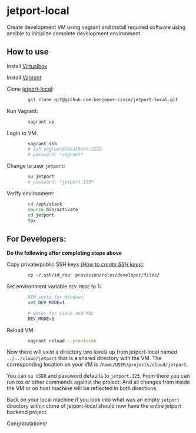 # jetport-local

Create development VM using vagrant and install required software using ansible to initialize complete development environment.


## How to use

Install [Virtualbox](https://www.virtualbox.org/wiki/Downloads)

Install [Vagrant](http://www.vagrantup.com/downloads.html)

Clone [jetport-local](https://github.com/kenjones-cisco/jetport-local):

```bash
        git clone git@github.com:kenjones-cisco/jetport-local.git
```

Run Vagrant:

```bash
        vagrant up
```

Login to VM:

```bash
        vagrant ssh
        # ssh vagrant@localhost:2222
        # password: *vagrant*
```


Change to user `jetport`:

```bash
        su jetport
        # password: *jetport.123*
```

Verify environment:

```bash
        cd /opt/stack
        source bin/activate
        cd jetport
        tox
```

## For Developers:

**Do the following after completing steps above**

Copy private/public SSH keys [*(How to create SSH keys)*](https://help.github.com/articles/generating-ssh-keys):

```bash
        cp ~/.ssh/id_rsa* provision/roles/developer/files/
```

Set environment variable `DEV_MODE` to 1:

```bat
        REM works for Windows
        set DEV_MODE=1
```

```bash
        # works for Linux and Mac
        DEV_MODE=1
```

Reload VM:

```bash
        vagrant reload --provision
```

Now there will exist a directory two levels up from jetport-local named `../../cloud/jetport` that
is a shared directory with the VM. The corresponding location on your VM is `/home/USER/projects/cloud/jetport`.

You can `su USER` and password defaults to `jetport.123`. From there you can run
tox or other commands against the project. And all changes from inside the VM or on host
machine will be reflected in both directions.

Back on your local machine if you look into what was an empty `jetport` directory within clone of jetport-local
should now have the entire jetport backend project.

Congratulations!
